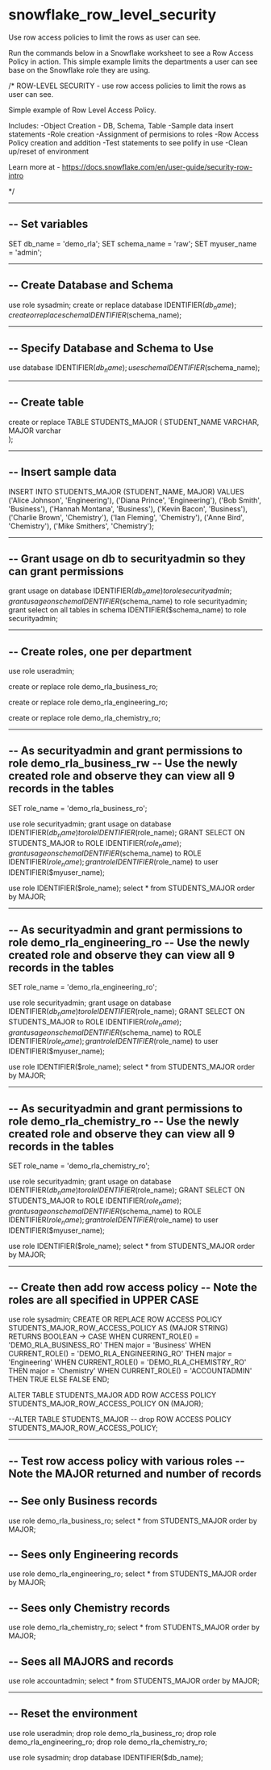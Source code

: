 # snowflake_row_level_security
Use row access policies to limit the rows as user can see.

Run the commands below in a Snowflake worksheet to see a Row Access Policy in action.
This simple example limits the departments a user can see base on the Snowflake role they are using.


/*
ROW-LEVEL SECURITY - use row access policies to limit the rows as user can see.

Simple example of Row Level Access Policy.

Includes:
-Object Creation - DB, Schema, Table
-Sample data insert statements
-Role creation
-Assignment of permisions to roles
-Row Access Policy creation and addition
-Test statements to see polify in use
-Clean up/reset of environment

Learn more at - https://docs.snowflake.com/en/user-guide/security-row-intro

*/



---------------------------------
-- Set variables
---------------------------------
SET db_name = 'demo_rla';
SET schema_name = 'raw';
SET myuser_name = 'admin';


---------------------------------
-- Create Database and Schema
---------------------------------
use role sysadmin;
create or replace database IDENTIFIER($db_name);
create or replace schema IDENTIFIER($schema_name);


--------------------------------------
-- Specify Database and Schema to Use
--------------------------------------
use database IDENTIFIER($db_name);
use schema IDENTIFIER($schema_name);


---------------------------------
-- Create table
---------------------------------
create or replace TABLE STUDENTS_MAJOR (
	STUDENT_NAME VARCHAR,
    MAJOR varchar	
);


---------------------------------
-- Insert sample data
---------------------------------
INSERT INTO STUDENTS_MAJOR (STUDENT_NAME, MAJOR) VALUES
('Alice Johnson', 'Engineering'),
('Diana Prince', 'Engineering'),
('Bob Smith', 'Business'),
('Hannah Montana', 'Business'),
('Kevin Bacon', 'Business'),
('Charlie Brown', 'Chemistry'),
('Ian Fleming', 'Chemistry'),
('Anne Bird', 'Chemistry'),
('Mike Smithers', 'Chemistry');


--------------------------------------------------------------------
-- Grant usage on db to securityadmin so they can grant permissions
--------------------------------------------------------------------
grant usage on database IDENTIFIER($db_name) to role securityadmin;
grant usage on schema IDENTIFIER($schema_name) to role securityadmin;
grant select on all tables in schema IDENTIFIER($schema_name) to role securityadmin;


-----------------------------------
-- Create roles, one per department
-----------------------------------
use role useradmin;

create or replace role demo_rla_business_ro;

create or replace role demo_rla_engineering_ro;

create or replace role demo_rla_chemistry_ro;


------------------------------------------------------------------------------------
-- As securityadmin and grant permissions to role demo_rla_business_rw
-- Use the newly created role and observe they can view all 9 records in the tables
------------------------------------------------------------------------------------
SET role_name = 'demo_rla_business_ro';

use role securityadmin;
grant usage on database IDENTIFIER($db_name) to role IDENTIFIER($role_name);
GRANT SELECT ON  STUDENTS_MAJOR  to ROLE IDENTIFIER($role_name);
grant usage on schema IDENTIFIER($schema_name) to ROLE IDENTIFIER($role_name);
grant role IDENTIFIER($role_name) to user IDENTIFIER($myuser_name);

use role IDENTIFIER($role_name);
select * from STUDENTS_MAJOR order by MAJOR;


------------------------------------------------------------------------------------
-- As securityadmin and grant permissions to role demo_rla_engineering_ro
-- Use the newly created role and observe they can view all 9 records in the tables
------------------------------------------------------------------------------------
SET role_name = 'demo_rla_engineering_ro';

use role securityadmin;
grant usage on database IDENTIFIER($db_name) to role IDENTIFIER($role_name);
GRANT SELECT ON  STUDENTS_MAJOR  to ROLE IDENTIFIER($role_name);
grant usage on schema IDENTIFIER($schema_name) to ROLE IDENTIFIER($role_name);
grant role IDENTIFIER($role_name) to user IDENTIFIER($myuser_name);

use role IDENTIFIER($role_name);
select * from STUDENTS_MAJOR order by MAJOR;



------------------------------------------------------------------------------------
-- As securityadmin and grant permissions to role demo_rla_chemistry_ro
-- Use the newly created role and observe they can view all 9 records in the tables
------------------------------------------------------------------------------------
SET role_name = 'demo_rla_chemistry_ro';

use role securityadmin;
grant usage on database IDENTIFIER($db_name) to role IDENTIFIER($role_name);
GRANT SELECT ON  STUDENTS_MAJOR  to ROLE IDENTIFIER($role_name);
grant usage on schema IDENTIFIER($schema_name) to ROLE IDENTIFIER($role_name);
grant role IDENTIFIER($role_name) to user IDENTIFIER($myuser_name);

use role IDENTIFIER($role_name);
select * from STUDENTS_MAJOR order by MAJOR;
 
  
------------------------------------------------
-- Create then add row access policy
-- Note the roles are all specified in UPPER CASE
------------------------------------------------
use role sysadmin;
CREATE OR REPLACE ROW ACCESS POLICY STUDENTS_MAJOR_ROW_ACCESS_POLICY
AS (MAJOR STRING) RETURNS BOOLEAN ->
CASE
    WHEN CURRENT_ROLE() = 'DEMO_RLA_BUSINESS_RO' THEN major = 'Business'
    WHEN CURRENT_ROLE() = 'DEMO_RLA_ENGINEERING_RO' THEN major = 'Engineering'
    WHEN CURRENT_ROLE() = 'DEMO_RLA_CHEMISTRY_RO' THEN major = 'Chemistry'
    WHEN CURRENT_ROLE() = 'ACCOUNTADMIN' THEN TRUE
    ELSE FALSE
END;


ALTER TABLE STUDENTS_MAJOR
ADD ROW ACCESS POLICY STUDENTS_MAJOR_ROW_ACCESS_POLICY ON (MAJOR);

--ALTER TABLE STUDENTS_MAJOR
-- drop ROW ACCESS POLICY STUDENTS_MAJOR_ROW_ACCESS_POLICY;


------------------------------------------------
-- Test row access policy with various roles
-- Note the MAJOR returned and number of records
------------------------------------------------

--  See only Business records
------------------------------
use role demo_rla_business_ro;
select * from STUDENTS_MAJOR order by MAJOR;

--  Sees only Engineering records 
--------------------------------
use role demo_rla_engineering_ro;
select * from STUDENTS_MAJOR order by MAJOR;

--  Sees only Chemistry records
-------------------------------
use role demo_rla_chemistry_ro;
select * from STUDENTS_MAJOR order by MAJOR;

--  Sees all MAJORS and records
-------------------------------
use role accountadmin;
select * from STUDENTS_MAJOR order by MAJOR;


------------------------------------------------
-- Reset the environment
------------------------------------------------

use role useradmin;
drop role demo_rla_business_ro;
drop role demo_rla_engineering_ro;
drop role demo_rla_chemistry_ro;

use role sysadmin;
drop database IDENTIFIER($db_name);

